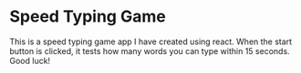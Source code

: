 # Speed Typing Game

This is a speed typing game app I have created using react. When the start button is clicked, it tests how many words you can type within 15 seconds. Good luck!
